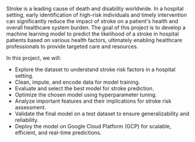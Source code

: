 Stroke is a leading cause of death and disability worldwide. In a hospital setting, early identification of high-risk individuals and timely intervention can significantly reduce the impact of stroke on a patient's health and overall healthcare system burden. The goal of this project is to develop a machine learning model to predict the likelihood of a stroke in hospital patients based on various health factors, ultimately enabling healthcare professionals to provide targeted care and resources.

In this project, we will:

- Explore the dataset to understand stroke risk factors in a hospital setting.
- Clean, impute, and encode data for model training.
- Evaluate and select the best model for stroke prediction.
- Optimize the chosen model using hyperparameter tuning.
- Analyze important features and their implications for stroke risk assessment.
- Validate the final model on a test dataset to ensure generalizability and reliability.
- Deploy the model on Google Cloud Platform (GCP) for scalable, efficient, and real-time predictions.
